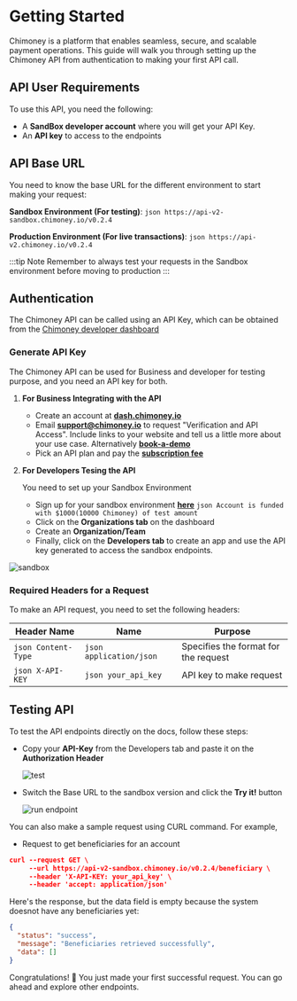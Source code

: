 # Getting Started

Chimoney is a platform that enables seamless, secure, and scalable payment operations. This guide will walk you through setting up the Chimoney API from authentication to making your first API call.

## API User Requirements

To use this API, you need the following:

- A **SandBox developer account** where you will get your API Key.
- An **API key** to access to the endpoints

## API Base URL

You need to know the base URL for the different environment to start making your request:

**Sandbox Environment (For testing)**: ```json https://api-v2-sandbox.chimoney.io/v0.2.4```

**Production Environment (For live transactions)**: ```json https://api-v2.chimoney.io/v0.2.4```

:::tip Note
Remember to always test your requests in the Sandbox environment before moving to production
:::

## Authentication

The Chimoney API can be called using an API Key, which can be obtained from the [Chimoney developer dashboard](https://dash.chimoney.io/auth/signin?next=/developers)

### Generate API Key

The Chimoney API can be used for Business and developer for testing purpose, and you need an API key for both.

1. **For Business Integrating with the API**

   - Create an account at **[dash.chimoney.io](https://dash.chimoney.io/auth/signin?next=/developers)**
   - Email **support@chimoney.io** to request "Verification and API Access". Include links to your website and tell us a little more about your use case. Alternatively **[book-a-demo](https://chimoney.io/book-a-demo/)**
   - Pick an API plan and pay the **[subscription fee](https://chimoney.io/pricing/)**

2. **For Developers Tesing the API**
    
    You need to set up your Sandbox Environment

   - Sign up for your sandbox environment **[here](https://sandbox.chimoney.io/auth/signin?next=/)**
  ```json Account is funded with $1000(10000 Chimoney) of test amount ```
   - Click on the **Organizations tab** on the dashboard
   - Create an **Organization/Team**
   - Finally, click on the **Developers tab** to create an app and use the API key generated to access the sandbox endpoints.

<img src="/img/chimoney/chimoney-1.png" alt="sandbox" />


### Required Headers for a Request

To make an API request, you need to set the following headers:

| Header Name | Name | Purpose |
|----------|----------|----------|
| ```json Content-Type ```   | ```json application/json ```   | Specifies the format for the request   |
| ```json X-API-KEY ```    | ```json your_api_key```   | API key to make request   |


## Testing API

To test the API endpoints directly on the docs, follow these steps:
- Copy your **API-Key** from the Developers tab and paste it on the **Authorization Header**
  
  <img src="/img/chimoney/chimoney-2.png" alt="test" />
- Switch the Base URL to the sandbox version and click the **Try it!** button
  
  <img src="/img/chimoney/chimoney-3.png" alt="run endpoint" />

You can also make a sample request using CURL command. For example,

- Request to get beneficiaries for an account

```json
curl --request GET \
     --url https://api-v2-sandbox.chimoney.io/v0.2.4/beneficiary \
     --header 'X-API-KEY: your_api_key' \
     --header 'accept: application/json'
```

Here's the response, but the data field is empty because the system doesnot have any beneficiaries yet:

```json
{
  "status": "success",
  "message": "Beneficiaries retrieved successfully",
  "data": []
}
```

Congratulations! 🥳 You just made your first successful request. You can go ahead and explore other endpoints.
